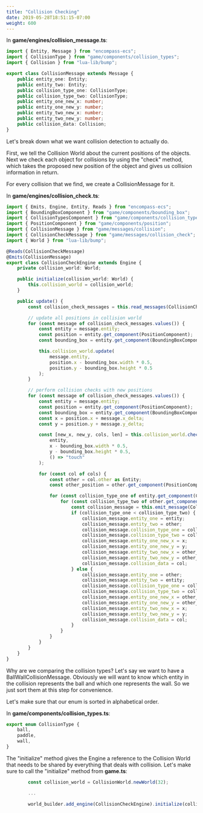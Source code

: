 ```yaml
---
title: "Collision Checking"
date: 2019-05-28T18:51:15-07:00
weight: 600
---
```


In **game/engines/collision_message.ts**:

```ts
import { Entity, Message } from "encompass-ecs";
import { CollisionType } from "game/components/collision_types";
import { Collision } from "lua-lib/bump";

export class CollisionMessage extends Message {
    public entity_one: Entity;
    public entity_two: Entity;
    public collision_type_one: CollisionType;
    public collision_type_two: CollisionType;
    public entity_one_new_x: number;
    public entity_one_new_y: number;
    public entity_two_new_x: number;
    public entity_two_new_y: number;
    public collision_data: Collision;
}
```

Let's break down what we want collision detection to actually do.

First, we tell the Collision World about the current positions of the objects. Next we check each object for collisions by using the "check" method, which takes the proposed new position of the object and gives us collision information in return.

For every collision that we find, we create a CollisionMessage for it.

In **game/engines/collision_check.ts**:

```ts
import { Emits, Engine, Entity, Reads } from "encompass-ecs";
import { BoundingBoxComponent } from "game/components/bounding_box";
import { CollisionTypesComponent } from "game/components/collision_types";
import { PositionComponent } from "game/components/position";
import { CollisionMessage } from "game/messages/collision";
import { CollisionCheckMessage } from "game/messages/collision_check";
import { World } from "lua-lib/bump";

@Reads(CollisionCheckMessage)
@Emits(CollisionMessage)
export class CollisionCheckEngine extends Engine {
    private collision_world: World;

    public initialize(collision_world: World) {
        this.collision_world = collision_world;
    }

    public update() {
        const collision_check_messages = this.read_messages(CollisionCheckMessage);

        // update all positions in collision world
        for (const message of collision_check_messages.values()) {
            const entity = message.entity;
            const position = entity.get_component(PositionComponent);
            const bounding_box = entity.get_component(BoundingBoxComponent);

            this.collision_world.update(
                message.entity,
                position.x - bounding_box.width * 0.5,
                position.y - bounding_box.height * 0.5
            );
        }

        // perform collision checks with new positions
        for (const message of collision_check_messages.values()) {
            const entity = message.entity;
            const position = entity.get_component(PositionComponent);
            const bounding_box = entity.get_component(BoundingBoxComponent);
            const x = position.x + message.x_delta;
            const y = position.y + message.y_delta;

            const [new_x, new_y, cols, len] = this.collision_world.check(
                entity,
                x - bounding_box.width * 0.5,
                y - bounding_box.height * 0.5,
                () => "touch"
            );

            for (const col of cols) {
                const other = col.other as Entity;
                const other_position = other.get_component(PositionComponent);

                for (const collision_type_one of entity.get_component(CollisionTypesComponent)!.collision_types) {
                    for (const collision_type_two of other.get_component(CollisionTypesComponent)!.collision_types) {
                        const collision_message = this.emit_message(CollisionMessage);
                        if (collision_type_one < collision_type_two) {
                            collision_message.entity_one = entity;
                            collision_message.entity_two = other;
                            collision_message.collision_type_one = collision_type_one;
                            collision_message.collision_type_two = collision_type_two;
                            collision_message.entity_one_new_x = x;
                            collision_message.entity_one_new_y = y;
                            collision_message.entity_two_new_x = other_position.x;
                            collision_message.entity_two_new_y = other_position.y;
                            collision_message.collision_data = col;
                        } else {
                            collision_message.entity_one = other;
                            collision_message.entity_two = entity;
                            collision_message.collision_type_one = collision_type_two;
                            collision_message.collision_type_two = collision_type_one;
                            collision_message.entity_one_new_x = other_position.x;
                            collision_message.entity_one_new_y = other_position.y;
                            collision_message.entity_two_new_x = x;
                            collision_message.entity_two_new_y = y;
                            collision_message.collision_data = col;
                        }
                    }
                }
            }
        }
    }
}
```

Why are we comparing the collision types? Let's say we want to have a BallWallCollisionMessage. Obviously we will want to know which entity in the collision represents the ball and which one represents the wall. So we just sort them at this step for convenience.

Let's make sure that our enum is sorted in alphabetical order.

In **game/components/collision_types.ts**:

```ts
export enum CollisionType {
    ball,
    paddle,
    wall,
}
```

The "initialize" method gives the Engine a reference to the Collision World that needs to be shared by everything that deals with collision. Let's make sure to call the "initialize" method from **game.ts**:

```ts
        const collision_world = CollisionWorld.newWorld(32);

        ...

        world_builder.add_engine(CollisionCheckEngine).initialize(collision_world);
```
